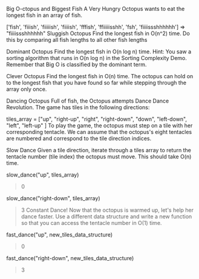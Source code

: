 Big O-ctopus and Biggest Fish
A Very Hungry Octopus wants to eat the longest fish in an array of fish.

['fish', 'fiiish', 'fiiiiish', 'fiiiish', 'fffish', 'ffiiiiisshh', 'fsh', 'fiiiissshhhhhh']
=> "fiiiissshhhhhh"
Sluggish Octopus
Find the longest fish in O(n^2) time. Do this by comparing all fish lengths to all other fish lengths

Dominant Octopus
Find the longest fish in O(n log n) time. Hint: You saw a sorting algorithm that runs in O(n log n) in the Sorting Complexity Demo. Remember that Big O is classified by the dominant term.

Clever Octopus
Find the longest fish in O(n) time. The octopus can hold on to the longest fish that you have found so far while stepping through the array only once.

Dancing Octopus
Full of fish, the Octopus attempts Dance Dance Revolution. The game has tiles in the following directions:

tiles_array = ["up", "right-up", "right", "right-down", "down", "left-down", "left",  "left-up" ]
To play the game, the octopus must step on a tile with her corresponding tentacle. We can assume that the octopus's eight tentacles are numbered and correspond to the tile direction indices.

Slow Dance
Given a tile direction, iterate through a tiles array to return the tentacle number (tile index) the octopus must move. This should take O(n) time.

slow_dance("up", tiles_array)
> 0

slow_dance("right-down", tiles_array)
> 3
Constant Dance!
Now that the octopus is warmed up, let's help her dance faster. Use a different data structure and write a new function so that you can access the tentacle number in O(1) time.

fast_dance("up", new_tiles_data_structure)
> 0

fast_dance("right-down", new_tiles_data_structure)
> 3
